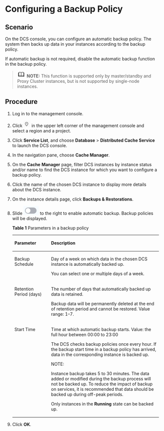 # Configuring a Backup Policy<a name="en-us_topic_0062866097"></a>

## Scenario<a name="section1352821454710"></a>

On the DCS console, you can configure an automatic backup policy. The system then backs up data in your instances according to the backup policy.

If automatic backup is not required, disable the automatic backup function in the backup policy.

>![](public_sys-resources/icon-note.gif) **NOTE:** 
>This function is supported only by master/standby and Proxy Cluster instances, but is not supported by single-node instances.

## Procedure<a name="section11528214144715"></a>

1.  Log in to the management console.
2.  Click  ![](figures/project.png) in the upper left corner of the management console and select a region and a project.
3.  Click  **Service List**, and choose **Database** \> **Distributed Cache Service**  to launch the DCS console.
4.  In the navigation pane, choose  **Cache Manager**.
5.  On the  **Cache** **Manager**  page, filter DCS instances by instance status and/or name to find the DCS instance for which you want to configure a backup policy.
6.  Click the name of the chosen DCS instance to display more details about the DCS instance.
7.  On the instance details page, click  **Backups & Restorations**.
8.  Slide  ![](figures/en-us_image_0232710380.png)  to the right to enable automatic backup. Backup policies will be displayed.

    **Table  1**  Parameters in a backup policy

    <a name="table106612411418"></a>
    <table><thead align="left"><tr id="row8678414410"><th class="cellrowborder" valign="top" width="25%" id="mcps1.2.3.1.1"><p id="p067174117410"><a name="p067174117410"></a><a name="p067174117410"></a>Parameter</p>
    </th>
    <th class="cellrowborder" valign="top" width="75%" id="mcps1.2.3.1.2"><p id="p667941542"><a name="p667941542"></a><a name="p667941542"></a>Description</p>
    </th>
    </tr>
    </thead>
    <tbody><tr id="row267134113411"><td class="cellrowborder" valign="top" width="25%" headers="mcps1.2.3.1.1 "><p id="p13681741746"><a name="p13681741746"></a><a name="p13681741746"></a>Backup Schedule</p>
    </td>
    <td class="cellrowborder" valign="top" width="75%" headers="mcps1.2.3.1.2 "><p id="p779464131810"><a name="p779464131810"></a><a name="p779464131810"></a>Day of a week on which data in the chosen DCS instance is automatically backed up.</p>
    <p id="p152041652203214"><a name="p152041652203214"></a><a name="p152041652203214"></a>You can select one or multiple days of a week.</p>
    </td>
    </tr>
    <tr id="row17682411040"><td class="cellrowborder" valign="top" width="25%" headers="mcps1.2.3.1.1 "><p id="p14687411546"><a name="p14687411546"></a><a name="p14687411546"></a>Retention Period (days)</p>
    </td>
    <td class="cellrowborder" valign="top" width="75%" headers="mcps1.2.3.1.2 "><p id="p26894110412"><a name="p26894110412"></a><a name="p26894110412"></a>The number of days that automatically backed up data is retained.</p>
    <p id="p145762584192"><a name="p145762584192"></a><a name="p145762584192"></a>Backup data will be permanently deleted at the end of retention period and cannot be restored. Value range: 1–7.</p>
    </td>
    </tr>
    <tr id="row20681841543"><td class="cellrowborder" valign="top" width="25%" headers="mcps1.2.3.1.1 "><p id="p7681411748"><a name="p7681411748"></a><a name="p7681411748"></a>Start Time</p>
    </td>
    <td class="cellrowborder" valign="top" width="75%" headers="mcps1.2.3.1.2 "><p id="p26810411947"><a name="p26810411947"></a><a name="p26810411947"></a>Time at which automatic backup starts. Value: the full hour between 00:00 to 23:00</p>
    <p id="p8472922155520"><a name="p8472922155520"></a><a name="p8472922155520"></a>The DCS checks backup policies once every hour. If the backup start time in a backup policy has arrived, data in the corresponding instance is backed up.</p>
    <div class="note" id="note5249843151515"><a name="note5249843151515"></a><a name="note5249843151515"></a><span class="notetitle"> NOTE: </span><div class="notebody"><p id="p02508432157"><a name="p02508432157"></a><a name="p02508432157"></a>Instance backup takes 5 to 30 minutes. The data added or modified during the backup process will not be backed up. To reduce the impact of backup on services, it is recommended that data should be backed up during off-peak periods.</p>
    <p id="p193271546527"><a name="p193271546527"></a><a name="p193271546527"></a>Only instances in the <strong id="b1061217415115"><a name="b1061217415115"></a><a name="b1061217415115"></a>Running</strong> state can be backed up.</p>
    </div></div>
    </td>
    </tr>
    </tbody>
    </table>

9.  Click  **OK**.

